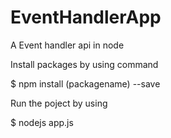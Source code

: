 # EventHandlerApp

A Event handler api in node

Install packages by using command

$ npm install (packagename) --save

Run the poject by using

$ nodejs app.js
